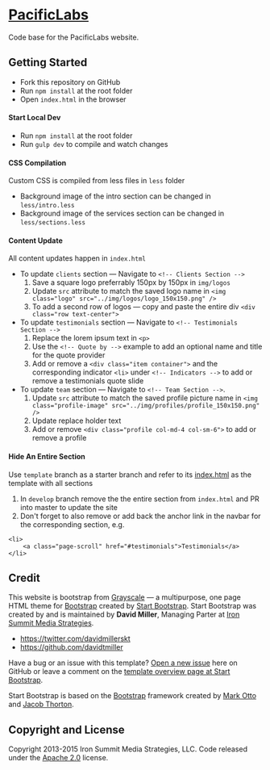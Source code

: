 # [PacificLabs](http://pacificlabs.cl/)
Code base for the PacificLabs website.

## Getting Started

* Fork this repository on GitHub
* Run `npm install` at the root folder
* Open `index.html` in the browser

#### Start Local Dev
* Run `npm install` at the root folder
* Run `gulp dev` to compile and watch changes

#### CSS Compilation
Custom CSS is compiled from less files in `less` folder
* Background image of the intro section can be changed in `less/intro.less`
* Background image of the services section can be changed in `less/sections.less`

#### Content Update
All content updates happen in `index.html`
* To update `clients` section — Navigate to `<!-- Clients Section -->`
  1. Save a square logo preferrably 150px by 150px in `img/logos`
  2. Update `src` attribute to match the saved logo name in `<img class="logo" src="../img/logos/logo_150x150.png" />`
  3. To add a second row of logos — copy and paste the entire div `<div class="row text-center">`
* To update `testimonials` section — Navigate to `<!-- Testimonials Section -->`
  1. Replace the lorem ipsum text in `<p>`
  2. Use the `<!-- Quote by -->` example to add an optional name and title for the quote provider
  3. Add or remove a `<div class="item container">` and the corresponding indicator `<li>` under `<!-- Indicators -->` to add or remove a testimonials quote slide
* To update `team` section — Navigate to `<!-- Team Section -->`.
  1. Update `src` attribute to match the saved profile picture name in `<img class="profile-image" src="../img/profiles/profile_150x150.png" />`
  2. Update replace holder text
  3. Add or remove `<div class="profile col-md-4 col-sm-6">` to add or remove a profile

#### Hide An Entire Section
Use `template` branch as a starter branch and refer to its [index.html](https://github.com/slarrain/pacificlabs/blob/develop/index.html) as the template with all sections
  1. In `develop` branch remove the the entire section from `index.html` and PR into master to update the site
  2. Don't forget to also remove or add back the anchor link in the navbar for the corresponding section, e.g.
  ```
  <li>
      <a class="page-scroll" href="#testimonials">Testimonials</a>
  </li>
  ```


## Credit
This website is bootstrap from [Grayscale](http://startbootstrap.com/template-overviews/grayscale/) — a multipurpose, one page HTML theme for [Bootstrap](http://getbootstrap.com/) created by [Start Bootstrap](http://startbootstrap.com/). Start Bootstrap was created by and is maintained by **David Miller**, Managing Parter at [Iron Summit Media Strategies](http://www.ironsummitmedia.com/).

* https://twitter.com/davidmillerskt
* https://github.com/davidtmiller

Have a bug or an issue with this template? [Open a new issue](https://github.com/IronSummitMedia/startbootstrap-grayscale/issues) here on GitHub or leave a comment on the [template overview page at Start Bootstrap](http://startbootstrap.com/template-overviews/grayscale/).

Start Bootstrap is based on the [Bootstrap](http://getbootstrap.com/) framework created by [Mark Otto](https://twitter.com/mdo) and [Jacob Thorton](https://twitter.com/fat).

## Copyright and License

Copyright 2013-2015 Iron Summit Media Strategies, LLC. Code released under the [Apache 2.0](https://github.com/IronSummitMedia/startbootstrap-grayscale/blob/gh-pages/LICENSE) license.
